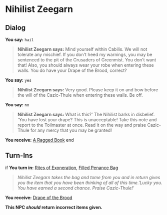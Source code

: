 # Nihilist Zeegarn


## Dialog

**You say:** `hail`



>**Nihilist Zeegarn says:** Mind yourself within Cabilis. We will not tolerate any mischief. If you don't heed my warnings, you may be sentenced to the pit of the Crusaders of Greenmist. You don't want that! Also, you should always wear your robe when entering these walls. You do have your Drape of the Brood, correct?

**You say:** `yes`



>**Nihilist Zeegarn says:** Very good. Please keep it on and bow before the will of the Cazic-Thule when entering these walls. Be off.

**You say:** `no`














>**Nihilist Zeegarn says:** What is this?' The Nihilist barks in disbelief. 'You have lost your drape? This is unacceptable! Take this note and report to the Toilmaster at once. Read it on the way and praise Cazic-Thule for any mercy that you may be granted!


**You receive:**  [A Ragged Book](/item/18271)
end

## Turn-Ins





if **You turn in:** [Rites of Exoneration](/item/18272), [Filled Penance Bag](/item/24770)



>*Nihilist Zeegarn takes the bag and tome from you and in return gives you the item that you have been thinking of all of this time.'Lucky you. You have earned a second chance. Praise Cazic-Thule!'*


 **You receive:**  [Drape of the Brood](/item/12407) 

**This NPC *should* return incorrect items given.**
